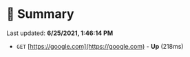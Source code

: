 # 📖 Summary
Last updated: **6/25/2021, 1:46:14 PM**

- `GET` [https://google.com](https://google.com) - **Up** (218ms)
